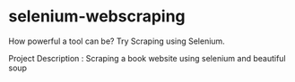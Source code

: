 # selenium-webscraping
How powerful a tool can be? Try Scraping using Selenium.

Project Description : Scraping a book website using selenium and beautiful soup 
